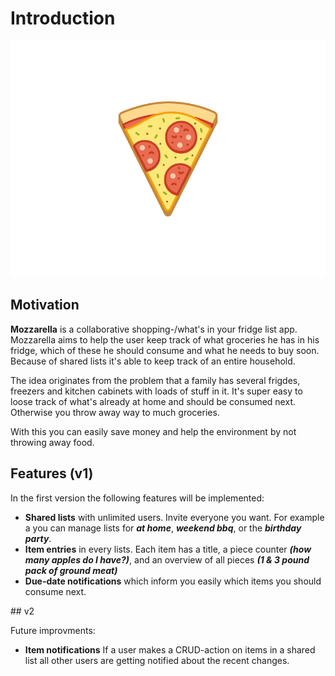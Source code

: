 # Introduction

![Pizza Logo](figures/pizza.jpg)

## Motivation

**Mozzarella** is a collaborative shopping-/what's in your fridge list app. Mozzarella aims to help the user keep track of what groceries he has in his fridge, which of these he should consume and what he needs to buy soon. Because of shared lists it's able to keep track of an entire household.

The idea originates from the problem that a family has several frigdes, freezers and kitchen cabinets with loads of stuff in it. It's super easy to loose track of what's already at home and should be consumed next. Otherwise you throw away way to much groceries.

With this you can easily save money and help the environment by not throwing away food.

## Features (v1)

In the first version the following features will be implemented:

- **Shared lists** with unlimited users. Invite everyone you want. For example a you can manage lists for ***at home***, ***weekend bbq***, or the ***birthday party***.
- **Item entries** in every lists. Each item has a title, a piece counter ***(how many apples do I have?)***, and an overview of all pieces ***(1 & 3 pound pack of ground meat)***
- **Due-date notifications** which inform you easily which items you should consume next.

## v2

Future improvments:

- **Item notifications** If a user makes a CRUD-action on items in a shared list all other users are getting notified about the recent changes.
